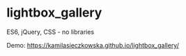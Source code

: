 # lightbox_gallery
ES6, jQuery, CSS - no libraries

Demo: https://kamilasieczkowska.github.io/lightbox_gallery/ 
